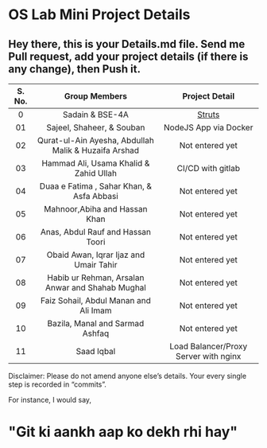 # OS Lab Mini Project Details

## Hey there, this is your Details.md file. Send me Pull request, add your project details (if there is any change), then Push it.

| S. No. |                    Group Members                     |                 Project Detail                  |
| :----: | :--------------------------------------------------: | :---------------------------------------------: |
|   0    |                   Sadain & BSE-4A                    | [Struts](https://github.com/sadainiqrar/struts) |
|   01   |              Sajeel, Shaheer, & Souban               |              NodeJS App via Docker              |
|   02   | Qurat-ul-Ain Ayesha, Abdullah Malik & Huzaifa Arshad |                 Not entered yet                 |
|   03   |        Hammad Ali, Usama Khalid & Zahid Ullah        |                CI/CD with gitlab                |
|   04   |      Duaa e Fatima , Sahar Khan, & Asfa Abbasi       |                 Not entered yet                 |
|   05   |            Mahnoor,Abiha and Hassan Khan             |                 Not entered yet                 |
|   06   |          Anas, Abdul Rauf and Hassan Toori           |                 Not entered yet                 |
|   07   |        Obaid Awan, Iqrar Ijaz and Umair Tahir        |                 Not entered yet                 |
|   08   |   Habib ur Rehman, Arsalan Anwar and Shahab Mughal   |                 Not entered yet                 |
|   09   |        Faiz Sohail, Abdul Manan and Ali Imam         |                 Not entered yet                 |
|   10   |           Bazila, Manal and Sarmad Ashfaq            |                 Not entered yet                 |
|   11   |                     Saad Iqbal                       |      Load Balancer/Proxy Server with nginx      |

Disclaimer: Please do not amend anyone else’s details. Your every single step is recorded in “commits”.

For instance, I would say,

# "Git ki aankh aap ko dekh rhi hay"

